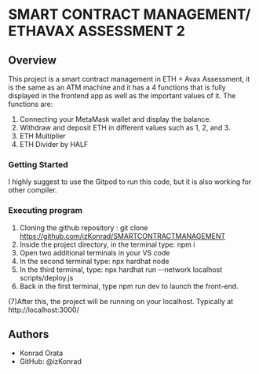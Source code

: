 # SMART CONTRACT MANAGEMENT/ ETHAVAX ASSESSMENT 2
## Overview
This project is a smart contract management in ETH + Avax Assessment, it is the same as an ATM machine and it has a 4 functions that is fully displayed in the frontend app as well as the important values of it. The functions are:
1. Connecting your MetaMask wallet and display the balance.
2. Withdraw and deposit ETH in different values such as 1, 2, and 3.
3. ETH Multiplier
4. ETH Divider by HALF

### Getting Started
I highly suggest to use the Gitpod to run this code, but it is also working for other compiler.

### Executing program
1. Cloning the github repository :
  git clone https://github.com/izKonrad/SMARTCONTRACTMANAGEMENT
2. Inside the project directory, in the terminal type: npm i
3.  Open two additional terminals in your VS code
4.  In the second terminal type: npx hardhat node
5. In the third terminal, type: npx hardhat run --network localhost scripts/deploy.js
6.  Back in the first terminal, type npm run dev to launch the front-end.

(7)After this, the project will be running on your localhost. 
Typically at http://localhost:3000/

## Authors
  - Konrad Orata
   - GitHub: @izKonrad
